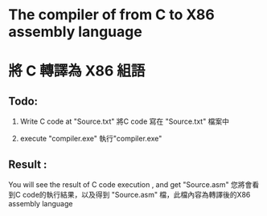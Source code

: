 # The compiler of from C to X86 assembly language 
# 將 C 轉譯為 X86 組語

## Todo:
1. Write C code at "Source.txt"
將C code 寫在 "Source.txt" 檔案中

2. execute "compiler.exe"
執行"compiler.exe"

## Result : 
You will see the result of C code execution , and get "Source.asm" 
您將會看到C code的執行結果，以及得到 "Source.asm" 檔，此檔內容為轉譯後的X86 assembly language
